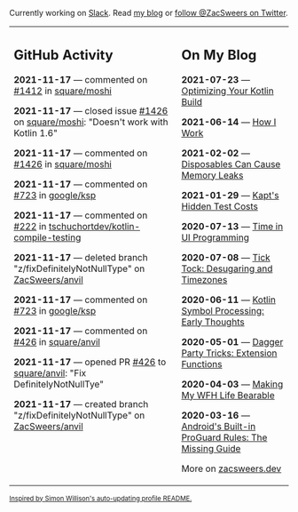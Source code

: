 Currently working on [Slack](https://slack.com/). Read [my blog](https://zacsweers.dev/) or [follow @ZacSweers on Twitter](https://twitter.com/ZacSweers).

<table><tr><td valign="top" width="60%">

## GitHub Activity
<!-- githubActivity starts -->
**2021-11-17** — commented on [#1412](https://github.com/square/moshi/pull/1412#issuecomment-971694156) in [square/moshi](https://api.github.com/repos/square/moshi)

**2021-11-17** — closed issue [#1426](https://api.github.com/repos/square/moshi/issues/1426) on [square/moshi](https://api.github.com/repos/square/moshi): "Doesn't work with Kotlin 1.6"

**2021-11-17** — commented on [#1426](https://github.com/square/moshi/issues/1426#issuecomment-971689864) in [square/moshi](https://api.github.com/repos/square/moshi)

**2021-11-17** — commented on [#723](https://github.com/google/ksp/issues/723#issuecomment-971689466) in [google/ksp](https://api.github.com/repos/google/ksp)

**2021-11-17** — commented on [#222](https://github.com/tschuchortdev/kotlin-compile-testing/issues/222#issuecomment-971687397) in [tschuchortdev/kotlin-compile-testing](https://api.github.com/repos/tschuchortdev/kotlin-compile-testing)

**2021-11-17** — deleted branch "z/fixDefinitelyNotNullType" on [ZacSweers/anvil](https://api.github.com/repos/ZacSweers/anvil)

**2021-11-17** — commented on [#723](https://github.com/google/ksp/issues/723#issuecomment-971214550) in [google/ksp](https://api.github.com/repos/google/ksp)

**2021-11-17** — commented on [#426](https://github.com/square/anvil/pull/426#issuecomment-971213716) in [square/anvil](https://api.github.com/repos/square/anvil)

**2021-11-17** — opened PR [#426](https://api.github.com/repos/square/anvil/pulls/426) to [square/anvil](https://api.github.com/repos/square/anvil): "Fix DefinitelyNotNullTye"

**2021-11-17** — created branch "z/fixDefinitelyNotNullType" on [ZacSweers/anvil](https://api.github.com/repos/ZacSweers/anvil)
<!-- githubActivity ends -->
</td><td valign="top" width="40%">

## On My Blog
<!-- blog starts -->
**2021-07-23** — [Optimizing Your Kotlin Build](https://www.zacsweers.dev/optimizing-your-kotlin-build/)

**2021-06-14** — [How I Work](https://www.zacsweers.dev/how-i-work/)

**2021-02-02** — [Disposables Can Cause Memory Leaks](https://www.zacsweers.dev/disposables-can-cause-memory-leaks/)

**2021-01-29** — [Kapt's Hidden Test Costs](https://www.zacsweers.dev/kapts-hidden-test-costs/)

**2020-07-13** — [Time in UI Programming](https://www.zacsweers.dev/time-in-ui/)

**2020-07-08** — [Tick Tock: Desugaring and Timezones](https://www.zacsweers.dev/ticktock-desugaring-timezones/)

**2020-06-11** — [Kotlin Symbol Processing: Early Thoughts](https://www.zacsweers.dev/kotlin-symbol-processor-early-thoughts/)

**2020-05-01** — [Dagger Party Tricks: Extension Functions](https://www.zacsweers.dev/dagger-party-tricks-extension-functions/)

**2020-04-03** — [Making My WFH Life Bearable](https://www.zacsweers.dev/making-wfh-life-bearable/)

**2020-03-16** — [Android's Built-in ProGuard Rules: The Missing Guide](https://www.zacsweers.dev/android-proguard-rules/)
<!-- blog ends -->
More on [zacsweers.dev](https://zacsweers.dev/)
</td></tr></table>

<sub><a href="https://simonwillison.net/2020/Jul/10/self-updating-profile-readme/">Inspired by Simon Willison's auto-updating profile README.</a></sub>